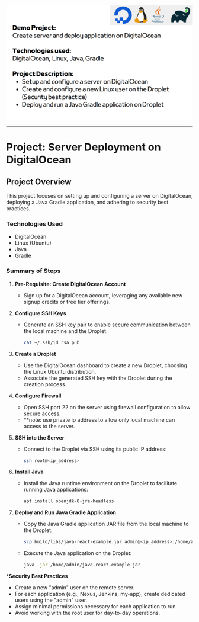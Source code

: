 ![Alt Text](Project-Image.png)

---
# Project: Server Deployment on DigitalOcean

## Project Overview

This project focuses on setting up and configuring a server on DigitalOcean, deploying a Java Gradle application, and adhering to security best practices.

### Technologies Used
- DigitalOcean
- Linux (Ubuntu)
- Java
- Gradle

### Summary of Steps

1. **Pre-Requisite: Create DigitalOcean Account**
   - Sign up for a DigitalOcean account, leveraging any available new signup credits or free tier offerings.

2. **Configure SSH Keys**
   - Generate an SSH key pair to enable secure communication between the local machine and the Droplet:
     ```bash
     cat ~/.ssh/id_rsa.pub
     ```

3. **Create a Droplet**
   - Use the DigitalOcean dashboard to create a new Droplet, choosing the Linux Ubuntu distribution.
   - Associate the generated SSH key with the Droplet during the creation process.

4. **Configure Firewall**
   - Open SSH port 22 on the server using firewall configuration to allow secure access.
   - **note: use private ip address to allow only local machine can access to the server.
  
5. **SSH into the Server**
   - Connect to the Droplet via SSH using its public IP address:
     ```bash
     ssh root@<ip_address>
     ```

6. **Install Java**
   - Install the Java runtime environment on the Droplet to facilitate running Java applications:
     ```bash
     apt install openjdk-8-jre-headless
     ```

7. **Deploy and Run Java Gradle Application**
   - Copy the Java Gradle application JAR file from the local machine to the Droplet:
     ```bash
     scp build/libs/java-react-example.jar admin@<ip_address>:/home/admin
     ```
   - Execute the Java application on the Droplet:
     ```bash
     java -jar /home/admin/java-react-example.jar
     ```

 ***Security Best Practices**
   - Create a new "admin" user on the remote server.
   - For each application (e.g., Nexus, Jenkins, my-app), create dedicated users using the "admin" user.
   - Assign minimal permissions necessary for each application to run.
   - Avoid working with the root user for day-to-day operations.

